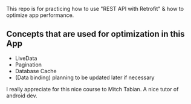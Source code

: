 This repo is for practicing how to use "REST API with Retrofit" & how to optimize app performance.

## Concepts that are used for optimization in this App

* LiveData
* Pagination
* Database Cache
* (Data binding) planning to be updated later if necessary

I really appreciate for this nice course to Mitch Tabian. A nice tutor of android dev.


